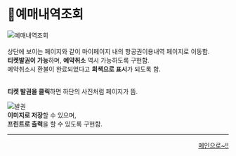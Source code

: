 # 📌예매내역조회   
![예매내역조회](https://user-images.githubusercontent.com/88878686/180457575-62861795-1fa6-4760-9226-ac8d524a480f.JPG)
<br><br>
상단에 보이는 페이지와 같이 마이페이지 내의 항공권이용내역 페이지로 이동함.   
**티켓발권이 가능**하며, **예약취소** 역시 가능하도록 구현함.   
예약취소시 환불이 완료되었다고 **회색으로 표시**가 되도록 함.   
<br>

**티켓 발권을 클릭**하면 하단의 사진처럼 페이지가 뜸.
<br>

![발권](https://user-images.githubusercontent.com/88878686/180458410-3b291892-51d4-49e9-8af7-a4bd365c7d27.JPG)
<br>
**이미지로 저장**할 수 있으며,   
**프린트로 출력**을 할 수 있도록 구현함.   

***
<div align="right">   
  
[메인으로~!!](https://github.com/Runu09/finalproject/blob/main/%EA%B5%AC%ED%98%84%EC%84%A4%EB%AA%85/%ED%9A%8C%EC%9B%90%EB%A9%94%EC%9D%B8.md)   

</div>
